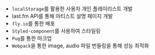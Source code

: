 - `localStorage`를 활용한 사용자 개인 플레이리스트 개발
- last.fm API를 통해 아티스트 설명 페이지 개발
- `fly.io`를 통한 배포
- `Styled-component`를 사용하여 스타일링
- `Pug`를 통한 마크업
- `Webpack`을 통한 image, audio 파일 번들링을 통해 성능 최적화
